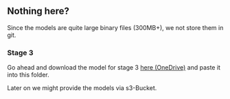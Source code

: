 ## Nothing here?

Since the models are quite large binary files (300MB+), we not store them in git.

### Stage 3
Go ahead and download the model for stage 3 [here (OneDrive)](https://1drv.ms/u/s!AsgNiZqtyG1vgfVxO_WaSBLH7_q9mg?e=gjKGE8)
and paste it into this folder.

Later on we might provide the models via s3-Bucket.